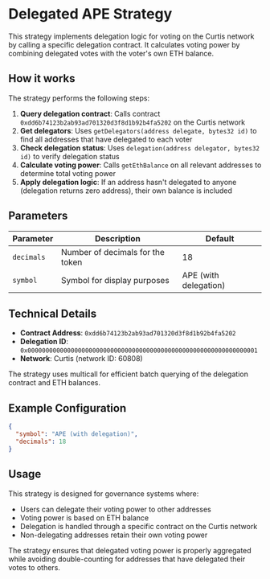 # Delegated APE Strategy

This strategy implements delegation logic for voting on the Curtis network by calling a specific delegation contract. It calculates voting power by combining delegated votes with the voter's own ETH balance.

## How it works

The strategy performs the following steps:

1. **Query delegation contract**: Calls contract `0xdd6b74123b2ab93ad701320d3f8d1b92b4fa5202` on the Curtis network
2. **Get delegators**: Uses `getDelegators(address delegate, bytes32 id)` to find all addresses that have delegated to each voter
3. **Check delegation status**: Uses `delegation(address delegator, bytes32 id)` to verify delegation status 
4. **Calculate voting power**: Calls `getEthBalance` on all relevant addresses to determine total voting power
5. **Apply delegation logic**: If an address hasn't delegated to anyone (delegation returns zero address), their own balance is included

## Parameters

| Parameter | Description | Default |
| --------- | ----------- | ------- |
| `decimals` | Number of decimals for the token | 18 |
| `symbol` | Symbol for display purposes | APE (with delegation) |

## Technical Details

- **Contract Address**: `0xdd6b74123b2ab93ad701320d3f8d1b92b4fa5202`
- **Delegation ID**: `0x0000000000000000000000000000000000000000000000000000000000000001`
- **Network**: Curtis (network ID: 60808)

The strategy uses multicall for efficient batch querying of the delegation contract and ETH balances.

## Example Configuration

```json
{
  "symbol": "APE (with delegation)",
  "decimals": 18
}
```

## Usage

This strategy is designed for governance systems where:
- Users can delegate their voting power to other addresses
- Voting power is based on ETH balance
- Delegation is handled through a specific contract on the Curtis network
- Non-delegating addresses retain their own voting power

The strategy ensures that delegated voting power is properly aggregated while avoiding double-counting for addresses that have delegated their votes to others.
